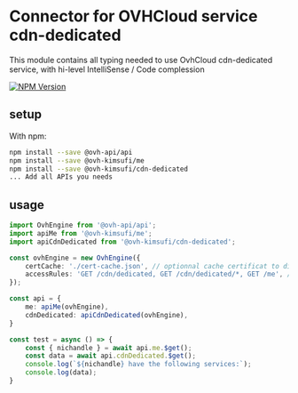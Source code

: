 # Connector for OVHCloud service cdn-dedicated

This module contains all typing needed to use OvhCloud cdn-dedicated service, with hi-level IntelliSense / Code complession

[![NPM Version](https://img.shields.io/npm/v/@ovh-kimsufi/cdn-dedicated.svg?style=flat)](https://www.npmjs.org/package/@ovh-kimsufi/cdn-dedicated)

## setup

With npm:
````bash
npm install --save @ovh-api/api
npm install --save @ovh-kimsufi/me
npm install --save @ovh-kimsufi/cdn-dedicated
... Add all APIs you needs
````

## usage

````typescript
import OvhEngine from '@ovh-api/api';
import apiMe from '@ovh-kimsufi/me';
import apiCdnDedicated from '@ovh-kimsufi/cdn-dedicated';

const ovhEngine = new OvhEngine({ 
    certCache: './cert-cache.json', // optionnal cache certificat to disk
    accessRules: 'GET /cdn/dedicated, GET /cdn/dedicated/*, GET /me', // optionnal limit the requested privileges.
});

const api = {
    me: apiMe(ovhEngine),
    cdnDedicated: apiCdnDedicated(ovhEngine),
}

const test = async () => {
    const { nichandle } = await api.me.$get();
    const data = await api.cdnDedicated.$get();
    console.log(`${nichandle} have the following services:`);
    console.log(data);
}

````